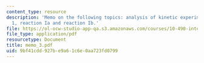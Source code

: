 ```yaml
---
content_type: resource
description: 'Memo on the following topics: analysis of kinetic experiments for reaction
  1, reaction Ia and reaction Ib.'
file: https://ol-ocw-studio-app-qa.s3.amazonaws.com/courses/10-490-integrated-chemical-engineering-i-fall-2006/9bf41cdd927be9a61c6e0aa723fd0799_memo_3.pdf
file_type: application/pdf
resourcetype: Document
title: memo_3.pdf
uid: 9bf41cdd-927b-e9a6-1c6e-0aa723fd0799
---
```

